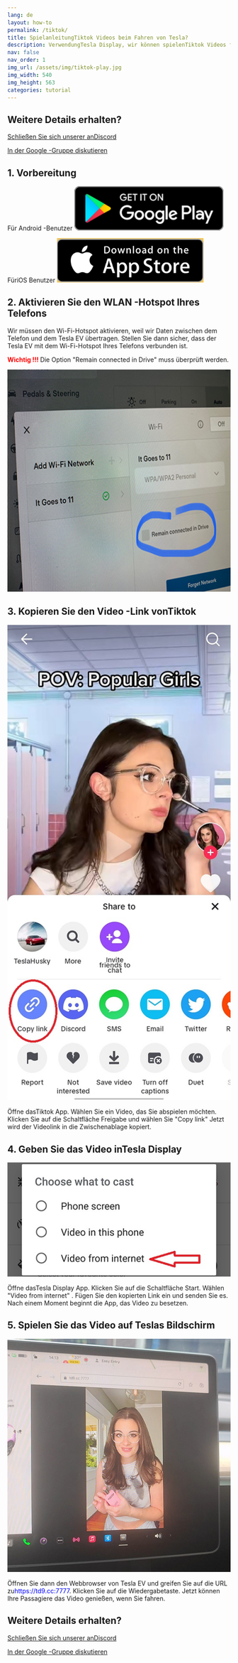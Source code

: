 ```yaml
---
lang: de
layout: how-to
permalink: /tiktok/
title: SpielanleitungTiktok Videos beim Fahren von Tesla?
description: VerwendungTesla Display, wir können spielenTiktok Videos für Passagiere auf Teslas großer Leinwand während der Fahrt.
nav: false
nav_order: 1
img_url: /assets/img/tiktok-play.jpg
img_width: 540
img_height: 563
categories: tutorial
---
```

<!-- _pages/tiktok.md -->

## Weitere Details erhalten?
<p> <a href = "https://discord.gg/Tvbs9uWcN9"  Ziel = "_blank" > Schließen Sie sich unserer anDiscord</a> </p>
<p> <a href = "https://groups.google.com/g/tesla-display"  Ziel = "_blank" > In der Google -Gruppe diskutieren </a> </p>

## 1. Vorbereitung
Für Android -Benutzer
<a id = "googleplay"  href = "https://play.google.com/store/apps/details?id=io.github.blackpill.tesladisplay&referrer=utm_source%3Dgithub%26utm_medium%3Dorganic" >
<img src= "/assets/img/google-play-badge.svg"  height= "100px" >
</a>

FüriOS Benutzer
<a id = "appstore"  href = "https://apps.apple.com/app/tesdisplay-screen-mirror/id6469987744" >
<img src= "/assets/img/app-store-badge.png"  height= "100px" >
</a>

## 2. Aktivieren Sie den WLAN -Hotspot Ihres Telefons
<p> Wir müssen den Wi-Fi-Hotspot aktivieren, weil wir Daten zwischen dem Telefon und dem Tesla EV übertragen.
Stellen Sie dann sicher, dass der Tesla EV mit dem Wi-Fi-Hotspot Ihres Telefons verbunden ist. </P>
<p><span style= "color: red" > <b> Wichtig !!! </b></span> Die Option "Remain connected in Drive"  muss überprüft werden. </p>
<img src= "/assets/img/wifi-connected.jpg"  height= "500px" ></a>

## 3. Kopieren Sie den Video -Link vonTiktok
<p style= "text-align: center;" >
<img src= "/assets/img/tiktok-share.jpg"  alt= "The screenshot of copying Tiktok video link"  width= "540px" >
</p>
Öffne dasTiktok App.
Wählen Sie ein Video, das Sie abspielen möchten.
Klicken Sie auf die Schaltfläche Freigabe und wählen Sie "Copy link" 
Jetzt wird der Videolink in die Zwischenablage kopiert.

## 4. Geben Sie das Video inTesla Display
<p style= "text-align: center;" >
<img src= "/assets/img/video-internet.jpg"  alt= "Cast Tiktok video in Tesla Display app"  width= "540px" >
</p>
Öffne dasTesla Display App.
Klicken Sie auf die Schaltfläche Start.
Wählen "Video from internet" .
Fügen Sie den kopierten Link ein und senden Sie es.
Nach einem Moment beginnt die App, das Video zu besetzen.

## 5. Spielen Sie das Video auf Teslas Bildschirm
<p style= "text-align: center;" >
<img src= "/assets/img/tiktok-play.jpg"  alt= "Playing Tiktok video while driving Tesla"  width= "540px" >
</p>
Öffnen Sie dann den Webbrowser von Tesla EV und greifen Sie auf die URL zu<span style= "color:blue" >https://td9.cc:7777</span>.
Klicken Sie auf die Wiedergabetaste.
Jetzt können Ihre Passagiere das Video genießen, wenn Sie fahren.

## Weitere Details erhalten?
<p> <a href = "https://discord.gg/Tvbs9uWcN9"  Ziel = "_blank" > Schließen Sie sich unserer anDiscord</a> </p>
<p> <a href = "https://groups.google.com/g/tesla-display"  Ziel = "_blank" > In der Google -Gruppe diskutieren </a> </p>


